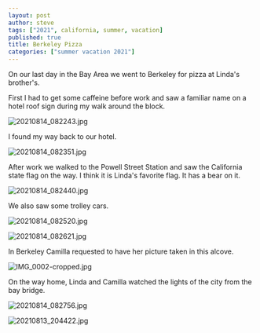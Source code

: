 ```yaml
---
layout: post
author: steve
tags: ["2021", california, summer, vacation]
published: true
title: Berkeley Pizza
categories: ["summer vacation 2021"]
---
```

On our last day in the Bay Area we went to Berkeley for pizza at Linda's brother's.  

First I had to get some caffeine before work and saw a familiar name on a hotel roof sign during my walk around the block.    

![20210814_082243.jpg]({{site.pics_url}}/20210814_082243.jpg)

I found my way back to our hotel.  

![20210814_082351.jpg]({{site.pics_url}}/20210814_082351.jpg)

After work we walked to the Powell Street Station and saw the California state flag on the way. I think it is Linda's favorite flag. It has a bear on it.  

![20210814_082440.jpg]({{site.pics_url}}/20210814_082440.jpg)

We also saw some trolley cars.  

![20210814_082520.jpg]({{site.pics_url}}/20210814_082520.jpg)

![20210814_082621.jpg]({{site.pics_url}}/20210814_082621.jpg)

In Berkeley Camilla requested to have her picture taken in this alcove.  

![IMG_0002-cropped.jpg]({{site.pics_url}}/IMG_0002-cropped.jpg)

On the way home, Linda and Camilla watched the lights of the city from the bay bridge.  

![20210814_082756.jpg]({{site.pics_url}}/20210814_082756.jpg)

![20210813_204422.jpg]({{site.pics_url}}/20210813_204422.jpg)
